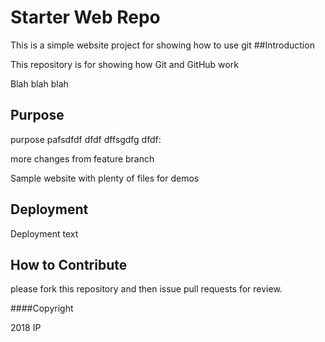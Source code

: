 # Starter Web Repo


This is a simple website project for showing how to use git
##Introduction 

This repository is for showing how Git and GitHub work

Blah blah blah

## Purpose

purpose pafsdfdf
dfdf
dffsgdfg
dfdf:

more changes from feature branch 

Sample website with plenty of files for demos

## Deployment

Deployment text

##  How to Contribute

please fork this repository and then issue pull requests for review.

####Copyright

2018 IP